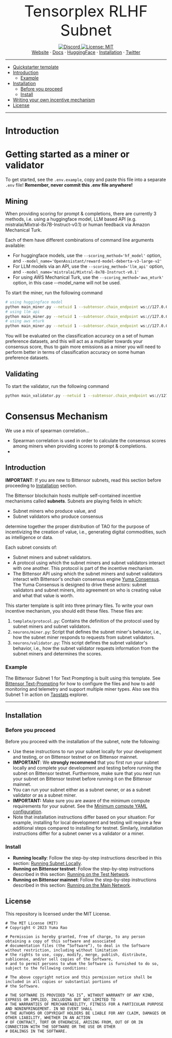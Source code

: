<p align="center">
    <font size="20">Tensorplex RLHF Subnet</font> 
</p>

<div align="center">
  <a href="https://discord.gg/p8tg26HFQQ">
    <img src="https://img.shields.io/discord/1186416652955430932.svg" alt="Discord">
  </a>
  <a href="https://opensource.org/licenses/MIT">
    <img src="https://img.shields.io/badge/License-MIT-yellow.svg" alt="License: MIT">
  </a>
</div>

<div align="center">
  <a href="https://www.tensorplex.ai/">Website</a>
  ·
  <a href="https://tensorplex.gitbook.io/tensorplex-docs/tensorplex-rlhf">Docs</a>
  ·
  <a href="https://huggingface.co/tensorplex-labs">HuggingFace</a>
  ·  
  <a href="#installation">Installation</a>
  ·
  <a href="https://twitter.com/TensorplexLabs">Twitter</a>
</div>


<!-- toc -->

---
- [Quickstarter template](#quickstarter-template)
- [Introduction](#introduction)
  - [Example](#example)
- [Installation](#installation)
  - [Before you proceed](#before-you-proceed)
  - [Install](#install)
- [Writing your own incentive mechanism](#writing-your-own-incentive-mechanism)
- [License](#license)

---
# Introduction
<TODO>

# Getting started as a miner or validator
To get started, see the `.env.example`, copy and paste this file into a separate `.env` file! <b>Remember, never commit this .env file anywhere!</b>

## Mining

When providing scoring for prompt & completions, there are currently 3 methods, i.e. using a huggingface model, LLM based API (e.g. mistralai/Mixtral-8x7B-Instruct-v0.1) or human feedback via Amazon Mechanical Turk.

Each of them have different combinations of command line arguments available:
- For huggingface models, use the `--scoring_method='hf_model'` option, and `--model_name='OpenAssistant/reward-model-deberta-v3-large-v2'`
- For LLM models via an API, use the `--scoring_method='llm_api'` option, and `--model_name='mistralai/Mixtral-8x7B-Instruct-v0.1'`
- For using AWS Mechanical Turk, use the `--scoring_method='aws_mturk'` option, in this case --model_name will not be used.

To start the miner, run the following command
```bash
# using huggingface model
python main_miner.py --netuid 1 --subtensor.chain_endpoint ws://127.0.0.1:9946 --wallet.name subnet_miner --wallet.hotkey test01 --logging.debug --axon.port 9599 --neuron.type miner --scoring_method "hf_model" --model_name "OpenAssistant/reward-model-deberta-v3-large-v2"
# using llm api 
python main_miner.py --netuid 1 --subtensor.chain_endpoint ws://127.0.0.1:9946 --wallet.name subnet_miner --wallet.hotkey test01 --logging.debug --axon.port 9599 --neuron.type miner --scoring_method "llm_api" --model_name "mistralai/Mixtral-8x7B-Instruct-v0.1"
# using aws mturk
python main_miner.py --netuid 1 --subtensor.chain_endpoint ws://127.0.0.1:9946 --wallet.name subnet_miner --wallet.hotkey test01 --logging.debug --axon.port 9599 --neuron.type miner --scoring_method "aws_mturk"
```

You will be evaluated on the classification accuracy on a set of human preference datasets, and this will act as a multiplier towards your consensus score, thus to gain more emissions as a miner you will need to perform better in terms of classification accuracy on some human preference datasets.

## Validating
To start the validator, run the following command
```bash
python main_validator.py --netuid 1 --subtensor.chain_endpoint ws://127.0.0.1:9946 --wallet.name subnet_validator --wallet.hotkey test01 --logging.debug --axon.port 9500 --neuron.type validator --neuron.epoch_length 100
```



# Consensus Mechanism
We use a mix of spearman correlation...

- Spearman correlation is used in order to calculate the consensus scores among miners when providing scores to prompt & completions.
- 






## Introduction

**IMPORTANT**: If you are new to Bittensor subnets, read this section before proceeding to [Installation](#installation) section. 

The Bittensor blockchain hosts multiple self-contained incentive mechanisms called **subnets**. Subnets are playing fields in which:
- Subnet miners who produce value, and
- Subnet validators who produce consensus

determine together the proper distribution of TAO for the purpose of incentivizing the creation of value, i.e., generating digital commodities, such as intelligence or data. 

Each subnet consists of:
- Subnet miners and subnet validators.
- A protocol using which the subnet miners and subnet validators interact with one another. This protocol is part of the incentive mechanism.
- The Bittensor API using which the subnet miners and subnet validators interact with Bittensor's onchain consensus engine [Yuma Consensus](https://bittensor.com/documentation/validating/yuma-consensus). The Yuma Consensus is designed to drive these actors: subnet validators and subnet miners, into agreement on who is creating value and what that value is worth. 

This starter template is split into three primary files. To write your own incentive mechanism, you should edit these files. These files are:
1. `template/protocol.py`: Contains the definition of the protocol used by subnet miners and subnet validators.
2. `neurons/miner.py`: Script that defines the subnet miner's behavior, i.e., how the subnet miner responds to requests from subnet validators.
3. `neurons/validator.py`: This script defines the subnet validator's behavior, i.e., how the subnet validator requests information from the subnet miners and determines the scores.

### Example

The Bittensor Subnet 1 for Text Prompting is built using this template. See [Bittensor Text-Prompting](https://github.com/opentensor/text-prompting) for how to configure the files and how to add monitoring and telemetry and support multiple miner types. Also see this Subnet 1 in action on [Taostats](https://taostats.io/subnets/netuid-1/) explorer.

---

## Installation

### Before you proceed
Before you proceed with the installation of the subnet, note the following: 

- Use these instructions to run your subnet locally for your development and testing, or on Bittensor testnet or on Bittensor mainnet. 
- **IMPORTANT**: We **strongly recommend** that you first run your subnet locally and complete your development and testing before running the subnet on Bittensor testnet. Furthermore, make sure that you next run your subnet on Bittensor testnet before running it on the Bittensor mainnet.
- You can run your subnet either as a subnet owner, or as a subnet validator or as a subnet miner. 
- **IMPORTANT:** Make sure you are aware of the minimum compute requirements for your subnet. See the [Minimum compute YAML configuration](./min_compute.yml).
- Note that installation instructions differ based on your situation: For example, installing for local development and testing will require a few additional steps compared to installing for testnet. Similarly, installation instructions differ for a subnet owner vs a validator or a miner. 

### Install

- **Running locally**: Follow the step-by-step instructions described in this section: [Running Subnet Locally](./docs/running_on_staging.md).
- **Running on Bittensor testnet**: Follow the step-by-step instructions described in this section: [Running on the Test Network](./docs/running_on_testnet.md).
- **Running on Bittensor mainnet**: Follow the step-by-step instructions described in this section: [Running on the Main Network](./docs/running_on_mainnet.md).


## License
This repository is licensed under the MIT License.
```text
# The MIT License (MIT)
# Copyright © 2023 Yuma Rao

# Permission is hereby granted, free of charge, to any person obtaining a copy of this software and associated
# documentation files (the “Software”), to deal in the Software without restriction, including without limitation
# the rights to use, copy, modify, merge, publish, distribute, sublicense, and/or sell copies of the Software,
# and to permit persons to whom the Software is furnished to do so, subject to the following conditions:

# The above copyright notice and this permission notice shall be included in all copies or substantial portions of
# the Software.

# THE SOFTWARE IS PROVIDED “AS IS”, WITHOUT WARRANTY OF ANY KIND, EXPRESS OR IMPLIED, INCLUDING BUT NOT LIMITED TO
# THE WARRANTIES OF MERCHANTABILITY, FITNESS FOR A PARTICULAR PURPOSE AND NONINFRINGEMENT. IN NO EVENT SHALL
# THE AUTHORS OR COPYRIGHT HOLDERS BE LIABLE FOR ANY CLAIM, DAMAGES OR OTHER LIABILITY, WHETHER IN AN ACTION
# OF CONTRACT, TORT OR OTHERWISE, ARISING FROM, OUT OF OR IN CONNECTION WITH THE SOFTWARE OR THE USE OR OTHER
# DEALINGS IN THE SOFTWARE.
```
